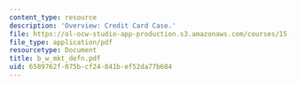 ```yaml
---
content_type: resource
description: 'Overview: Credit Card Case.'
file: https://ol-ocw-studio-app-production.s3.amazonaws.com/courses/15-010-economic-analysis-for-business-decisions-fall-2004/6589762f075bcf24841bef52da77b684_b_w_mkt_defn.pdf
file_type: application/pdf
resourcetype: Document
title: b_w_mkt_defn.pdf
uid: 6589762f-075b-cf24-841b-ef52da77b684
---
```

